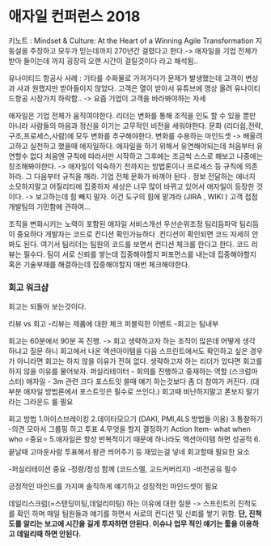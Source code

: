 # 애자일 컨퍼런스 2018

키노트 : Mindset & Culture: At the Heart of a Winning Agile Transformation
지동설을 주장하고 모두가 믿는데까지 270년간 걸렸다고 한다.-> 애자일을 기업 전체가 받아 들이는데 까지 굉장히 오랜 시간이 걸릴것이다 라고 해석됨..

유나이티드 항공사 사례 : 기타를 수화물로 가져가다가 문제가 발생했는데 고객이 변상과 사과 원했지만 받아들이지 않았다. 고객은 열이 받아서 유튜브에 영상 올려 유나이티드항공 시장가치 하락함.. -> 요즘 기업이 고객을 바라봐야하는 자세

애자일은 기업 전체가 움직여야한다.
리더는 변화를 통해 조직을 인도 할 수 있을 뿐만 아니라 사람들의 마음과 정신을 이기는 고무적인 비전을 세워야한다.
문화 (리더쉽,전략,구조,프로세스,사람)에 모두 변화를 추구해야한다.
변화를 수용하는 마인드셋 -> 배울려고하고 실천하고 했을때 에자일하다.
애자일을 하기 위해서 유연해야되는데 처음부터 유연할수 없다 처음엔 규칙에 따라서만 시작하고 그후에는 조금씩 스스로 해보고 나중에는 창조해봐야한다. -> 애자일이 익숙하기 전까지는 방법론이나 프로세스 등 규칙에 의존하라. 그 다음부터 규칙을 깨라.
기업 전체 문화가 바껴야 된다 .
정보 전달하는 에너지 소모하지말고 어질리티에 집중하자 세상은 너무 많이 바뀌고 있어서 애자일이 등장한 것이다. -> 보고하는데 힘 빼지 말자. 이건 도구의 힘에 맡겨라 (JIRA , WIKI )
고객 접점 개발팀의 기민함에 관하여...

조직을 변화시키는 노력이 포함된 애자일
서비스개선 우선순위조정 팀리듬파악
팀리듬이 중요하다 개발자는 코드로 컨디션 확인가능하다 .컨디션이 확인되면 코드 자세히 안봐도 된다. 여기서 팀리더는 팀원의 코드를 보면서 컨디션 체크를 한다고 한다. 코드 리뷰는 필수다.
팀이 서로 신뢰를 쌓는데 집중해야할지 퍼포먼스를 내는데 집중해야할지 혹은 기술부채를 해결하는데 집중해야할지 매번 체크해야한다.



### 회고 워크샵
회고는 되돌아 보는것이다.

리뷰 vs 회고
-리뷰는 제품에 대한 체크 퍼블릭한 이벤트
-회고는 팀내부

회고는 60분에서 90분 꼭 진행. -> 회고 생략하고자 하는 조직이 많은데 어떻게 생각 하냐고 질문 하니 회고에서 나온 액션아이템을 다음 스프린트에서도 확인하고 싶은 경우가 아니라면 회고는 하지 않을 이유가 전혀 없다. 생략하고자 하는 리더가 있다면 회고를 하지 않을 이유를 물어보자.
퍼실리테이터 - 회의를 진행하고 중재하는 역할 (스크럼마스터)
애자일 - 3m 관련 크다
포스트잇 쓸때 얘기 하는것보다 좀 더 참여가 커진다. (대부분 애자일 방법론에서 포스트잇은 필수로 쓰인다.)
회고때 비난하지말고 폰보지 말기 라는 그라운드 룰 필요

회고 방법
1.아이스브레이킹
2.데이타모으기 (DAKI, PMI,4LS 방법들 이용)
3.통찰하기 -의견 모아서 그룹핑 하고 투표
4.무엇을 할지 결정하기 Action Item- what when who ⭐️중요⭐️
5.애자일은 항상 반복적이기 때문에 하나라도 액션아이템 하면 성공적
6.끝날때 고마운사람 투표해서 왕관 씌어주기 등 재밌는걸 넣네
회고할때 필요한 요소

-퍼실리테이션 중요
-정량/정성 함께 (코드스멜, 고드커버리지)
-비전공유 필수

긍정적인 마인드를 가지며 솔직하게 얘기하고 성장적인 마인드셋이 필요

데일리스크럼(=스탠딩미팅,데일리미팅) 하는 이유에 대한 질문
-> 스프린트의 진척도를 확인 하며 매일 팀원들과 얘기를 하면서 서로의 컨디션 및 신뢰를 쌓기 위함. **단, 진척도를 알리는 보고에 시간을 길게 투자하면 안된다. 이슈나 업무 적인 얘기는 툴을 이용하고 데일리때 하면 안된다.**
